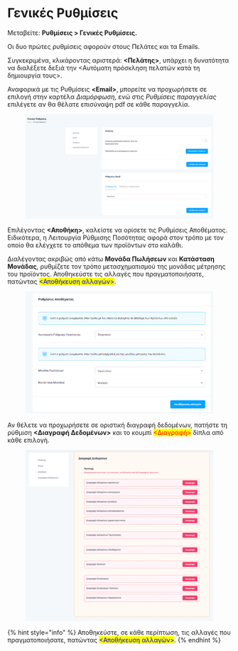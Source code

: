 # Γενικές Ρυθμίσεις

Μεταβείτε: **Ρυθμίσεις > Γενικές Ρυθμίσεις.**

Οι δυο πρώτες ρυθμίσεις αφορούν στους Πελάτες και τα Emails.&#x20;

Συγκεκριμένα, κλικάροντας αριστερά: **<Πελάτης>**, υπάρχει η δυνατότητα να διαλέξετε δεξιά την <Αυτόματη πρόσκληση πελατών κατά τη δημιουργία τους>.&#x20;

Αναφορικά με τις Ρυθμίσεις **\<Email>**, μπορείτε να προχωρήσετε σε επιλογή στην καρτέλα _Διαμόρφωση_, ενώ στις _Ρυθμίσεις παραγγελίας_ επιλέγετε αν θα θέλατε επισύναψη pdf σε κάθε παραγγελία.&#x20;

<figure><img src="../.gitbook/assets/ScreenHunter 97 (1).png" alt=""><figcaption></figcaption></figure>

Επιλέγοντας **<Αποθήκη>**, καλείστε να ορίσετε τις Ρυθμίσεις Αποθέματος. Ειδικότερα, η Λειτουργία Ρύθμισης Ποσότητας αφορά στον τρόπο με τον οποίο θα ελέγχετε το απόθεμα των προϊόντων στο καλάθι.

Διαλέγοντας ακριβώς από κάτω **Μονάδα Πωλήσεων** και **Κατάσταση Μονάδας**, ρυθμίζετε τον τρόπο μετασχηματισμού της μονάδας μέτρησης του προϊόντος. Αποθηκεύστε τις αλλαγές που πραγματοποιήσατε, πατώντας <mark style="color:blue;"><Αποθήκευση αλλαγών></mark>.

<figure><img src="../.gitbook/assets/ScreenHunter 117 (1).png" alt=""><figcaption></figcaption></figure>

Αν θέλετε να προχωρήσετε σε οριστική διαγραφή δεδομένων, πατήστε τη ρύθμιση **<Διαγραφή Δεδομένων>** και το κουμπί <mark style="color:red;"><Διαγραφή></mark> δίπλα από κάθε επιλογή.

<figure><img src="../.gitbook/assets/ScreenHunter 120.png" alt=""><figcaption></figcaption></figure>

{% hint style="info" %}
Αποθηκεύστε, σε κάθε περίπτωση, τις αλλαγές που πραγματοποιήσατε, πατώντας <mark style="color:blue;"><Αποθήκευση αλλαγών></mark>.
{% endhint %}
